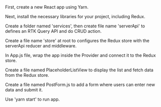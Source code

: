 First, create a new React app using Yarn.

Next, install the necessary libraries for your project, including Redux.

Create a folder named 'services', then create file name 'serverApi' to defines an RTK Query API and do CRUD action.

Create a file name 'store' at root to configures the Redux store with the serverApi reducer and middleware.

In App.js file, wrap the app inside the Provider and connect it to the Redux store.

Create a file named PlaceholderListView to display the list and fetch data from the Redux store.

Create a file named PostForm.js to add a form where users can enter new data and submit it.



Use 'yarn start' to run app.